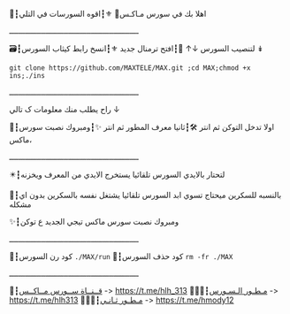 📮┇اهلا بك في سورس مـاكـس🍃
⚜┇اقوه السورسات في التلي

ـــــــــــــــــــــــــــــــــــــــــــــــــــــــــ

🗃┇لتنصيب السورس ↓↑
💭┇افتح ترمنال جديد 
⚜┇انسخ رابط كيثاب السورس  ↡

`git clone https://github.com/MAXTELE/MAX.git ;cd MAX;chmod +x ins;./ins`

ـــــــــــــــــــــــــــــــــــــــــــــــــــــــــ

راح يطلب منك معلومات ک تالي ↓

📮┇اولا تدخل التوكن ثم انتر
🛠┇ثانيا معرف المطور ثم انتر 
✨┇ومبروك نصبت سورس ماكس،

ـــــــــــــــــــــــــــــــــــــــــــــــــــــــــ

✴️┇لتحتار بالايدي السورس تلقائيا يستخرج الايدي من المعرف ويخزنه 

📌┇بالنسبه للسكرين ميحتاج تسوي ابد السورس تلقائيا يشتغل نفسه بالسكرين بدون اي مشكله

✨┇ومبروك نصبت سورس ماكس تيجي الجديد ع توكن 

ـــــــــــــــــــــــــــــــــــــــــــــــــــــــــ

💭┇كود رن السورس 
`./MAX/run`
💭┇كود حذف السورس 
`rm -fr ./MAX`

ـــــــــــــــــــــــــــــــــــــــــــــــــــــــــ

📡┇[قــنــاة ســورس مــاكــس](https://t.me/hlh_313) -> https://t.me/hlh_313 
👨🏻‍✈️┇[مـطـور الـسـورس](https://t.me/hlh313) -> https://t.me/hlh313
👨🏻‍✈️┇[مـطـور ثـانـي](https://t.me/hmody12) -> https://t.me/hmody12  
